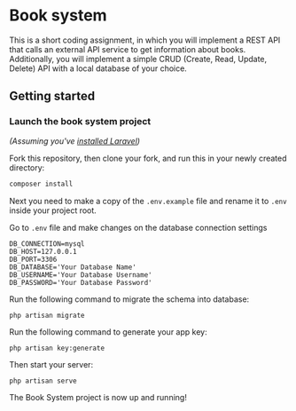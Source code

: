 # Book system

This is a short coding assignment, in which you will implement a REST API that calls an external
API service to get information about books. Additionally, you will implement a simple CRUD
(Create, Read, Update, Delete) API with a local database of your choice.

## Getting started

### Launch the book system project

_(Assuming you've [installed Laravel](https://laravel.com/docs/9.x/installation))_

Fork this repository, then clone your fork, and run this in your newly created directory:

```bash
composer install
```

Next you need to make a copy of the `.env.example` file and rename it to `.env` inside your project root.

Go to `.env` file and make changes on the database connection settings
```
DB_CONNECTION=mysql
DB_HOST=127.0.0.1
DB_PORT=3306
DB_DATABASE='Your Database Name'
DB_USERNAME='Your Database Username'
DB_PASSWORD='Your Database Password'
```

Run the following command to migrate the schema into database:

```
php artisan migrate
```
Run the following command to generate your app key:

```
php artisan key:generate
```

Then start your server:

```
php artisan serve
```

The Book System project is now up and running!
